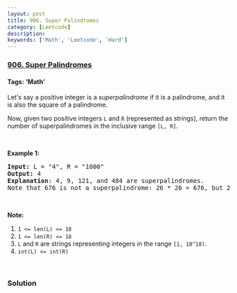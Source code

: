 ```yaml
---
layout: post
title: 906. Super Palindromes
category: [Leetcode]
description: 
keywords: ['Math', 'Leetcode', 'Hard']
---
```

### [906. Super Palindromes](https://leetcode.com/problems/super-palindromes)

#### Tags: 'Math'

<div class="content__u3I1 question-content__JfgR"><div><p>Let's say a positive integer is a <em>superpalindrome</em> if it is a palindrome, and it is also the square of a palindrome.</p>
<p>Now, given two positive integers <code>L</code> and <code>R</code> (represented as strings), return the number of superpalindromes in the inclusive range <code>[L, R]</code>.</p>
<p> </p>
<p><strong>Example 1:</strong></p>
<pre><strong>Input: </strong>L = <span id="example-input-1-1">"4"</span>, R = <span id="example-input-1-2">"1000"</span>
<strong>Output: </strong>4
<span><strong>Explanation</strong>: </span>4, 9, 121, and 484 are superpalindromes.
Note that 676 is not a superpalindrome: 26 * 26 = 676, but 26 is not a palindrome.</pre>
<p> </p>
<p><strong>Note:</strong></p>
<ol>
<li><code>1 &lt;= len(L) &lt;= 18</code></li>
<li><code>1 &lt;= len(R) &lt;= 18</code></li>
<li><code>L</code> and <code>R</code> are strings representing integers in the range <code>[1, 10^18)</code>.</li>
<li><code>int(L) &lt;= int(R)</code></li>
</ol>
<div>
<p> </p>
</div>
</div></div>

### Solution
